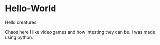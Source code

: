 # Hello-World

Hello creatures

Chaos here I like video games and how intesting they can be.
I was made using python.
